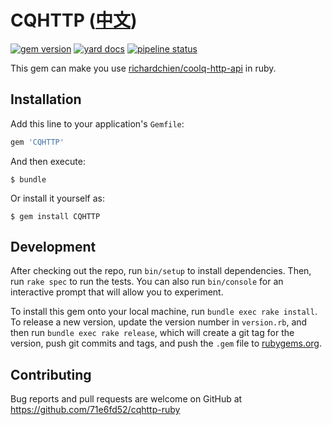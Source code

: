 # CQHTTP ([中文](README.md))

[![gem version](https://img.shields.io/gem/v/CQHTTP)](https://rubygems.org/gems/CQHTTP)
[![yard docs](http://img.shields.io/badge/yard-docs-blue.svg)](https://rubydoc.info/gems/CQHTTP)
[![pipeline status](https://gitlab.com/71e6fd52/cqhttp-ruby/badges/master/pipeline.svg)](https://gitlab.com/71e6fd52/cqhttp-ruby/pipelines)

This gem can make you use [richardchien/coolq-http-api](https://github.com/richardchien/coolq-http-api) in ruby.

## Installation

Add this line to your application's `Gemfile`:

```ruby
gem 'CQHTTP'
```

And then execute:

    $ bundle

Or install it yourself as:

    $ gem install CQHTTP

## Development

After checking out the repo, run `bin/setup` to install dependencies. Then, run `rake spec` to run the tests. You can also run `bin/console` for an interactive prompt that will allow you to experiment.

To install this gem onto your local machine, run `bundle exec rake install`. To release a new version, update the version number in `version.rb`, and then run `bundle exec rake release`, which will create a git tag for the version, push git commits and tags, and push the `.gem` file to [rubygems.org](https://rubygems.org).

## Contributing

Bug reports and pull requests are welcome on GitHub at https://github.com/71e6fd52/cqhttp-ruby
